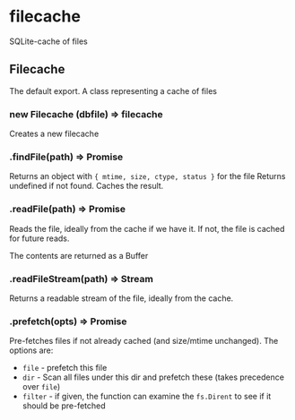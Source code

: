 # filecache
SQLite-cache of files

## Filecache

The default export. A class representing a cache of files

### new Filecache (dbfile) => filecache

Creates a new filecache

### .findFile(path) => Promise<stats>

Returns an object with `{ mtime, size, ctype, status }` for the file
Returns undefined if not found.
Caches the result.

### .readFile(path) => Promise<Buffer>

Reads the file, ideally from the cache if we have it. If not, the file is cached for future reads.

The contents are returned as a Buffer

### .readFileStream(path) => Stream

Returns a readable stream of the file, ideally from the cache.

### .prefetch(opts) => Promise

Pre-fetches files if not already cached (and size/mtime unchanged). The options are:
- `file` - prefetch this file
- `dir` - Scan all files under this dir and prefetch these (takes precedence over `file`)
- `filter` - if given, the function can examine the `fs.Dirent` to see if it should be pre-fetched

